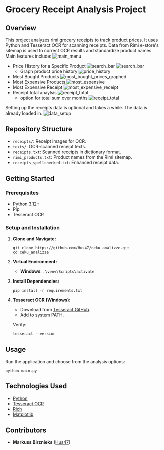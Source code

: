 # Grocery Receipt Analysis Project

## Overview
This project analyzes rimi grocery receipts to track product prices. It uses Python and Tesseract OCR for scanning receipts. Data from Rimi e-store's sitemap is used to correct OCR results and standardize product names. Main features include:
![main_menu](docs/main_menu.png)
- Price History for a Specific Product
![search_bar](docs/search_bar_1.png)
![search_bar](docs/search_bar_2.png)
    - Graph product price history
    ![price_history](docs/product_price_tracking.png)
- Most Bought Products
![most_bought_prices_graphed](docs/top_product_price_graph.png)
- Most Expensive Products
![most_espensive](docs/most_expensive_products_found.png)
- Most Expensive Receipt
![most_expensive_receipt](docs/most_expensive_receipt.png)
- Receipt total anaylsis
![receipt_total](docs/receipt_analysis_1.png)
    - option for total sum over months
      ![receipt_total](docs/receipt_analysis_2.png)

Setting up the receipts data is optional and takes a while. The data is already loaded in.
![data_setup](docs/data_setup.png)

## Repository Structure
- `receipts/`: Receipt images for OCR.
- `texts/`: OCR-scanned receipt texts.
- `receipts.txt`: Scanned receipts in dictionary format.
- `rimi_products.txt`: Product names from the Rimi sitemap.
- `receipts_spellchecked.txt`: Enhanced receipt data.

## Getting Started

### Prerequisites
- Python 3.12+
- Pip
- Tesseract OCR

### Setup and Installation
1. **Clone and Navigate:**
   ```shell
   git clone https://github.com/Hus47/ceku_analizze.git
   cd ceku_analizze
   ```

2. **Virtual Environment:**
   - **Windows**: `.\venv\Scripts\activate`

3. **Install Dependencies:**
   ```shell
   pip install -r requirements.txt
   ```

4. **Tesseract OCR (Windows):**
   - Download from [Tesseract GitHub](https://github.com/UB-Mannheim/tesseract/wiki).
   - Add to system PATH.

   Verify:
   ```shell
   tesseract --version
   ```

## Usage
Run the application and choose from the analysis options:
```shell
python main.py
```

## Technologies Used
- [Python](https://www.python.org/)
- [Tesseract OCR](https://github.com/tesseract-ocr/tesseract)
- [Rich](https://github.com/willmcgugan/rich)
- [Matplotlib](https://matplotlib.org/)

## Contributors
- **Markuss Birznieks** ([Hus47](https://github.com/Hus47))
